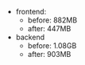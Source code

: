 
 - frontend:
    - before:  882MB 
    - after:   447MB 
 - backend    
    - before: 1.08GB 
    - after:   903MB  


